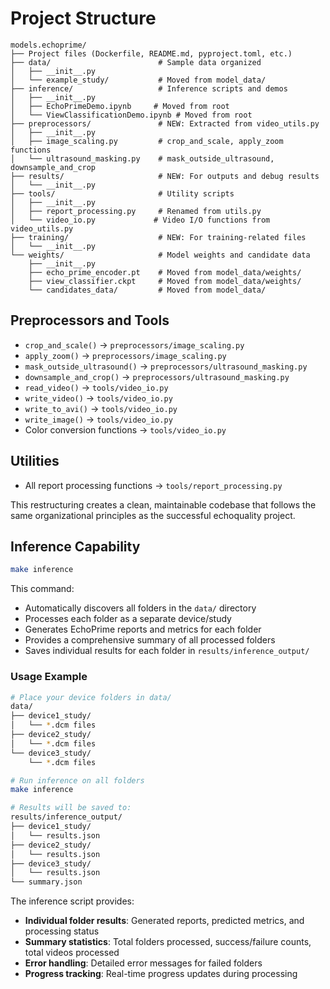 # Project Structure

```
models.echoprime/
├── Project files (Dockerfile, README.md, pyproject.toml, etc.)
├── data/                        # Sample data organized
│   ├── __init__.py
│   └── example_study/           # Moved from model_data/
├── inference/                   # Inference scripts and demos
│   ├── __init__.py
│   ├── EchoPrimeDemo.ipynb     # Moved from root
│   └── ViewClassificationDemo.ipynb # Moved from root
├── preprocessors/               # NEW: Extracted from video_utils.py
│   ├── __init__.py
│   ├── image_scaling.py         # crop_and_scale, apply_zoom functions
│   └── ultrasound_masking.py    # mask_outside_ultrasound, downsample_and_crop
├── results/                     # NEW: For outputs and debug results
│   └── __init__.py
├── tools/                       # Utility scripts
│   ├── __init__.py
│   ├── report_processing.py     # Renamed from utils.py
│   └── video_io.py             # Video I/O functions from video_utils.py
├── training/                    # NEW: For training-related files
│   └── __init__.py
└── weights/                     # Model weights and candidate data
    ├── __init__.py
    ├── echo_prime_encoder.pt    # Moved from model_data/weights/
    ├── view_classifier.ckpt     # Moved from model_data/weights/
    └── candidates_data/         # Moved from model_data/
```

## Preprocessors and Tools
- `crop_and_scale()` → `preprocessors/image_scaling.py`
- `apply_zoom()` → `preprocessors/image_scaling.py`
- `mask_outside_ultrasound()` → `preprocessors/ultrasound_masking.py`
- `downsample_and_crop()` → `preprocessors/ultrasound_masking.py`
- `read_video()` → `tools/video_io.py`
- `write_video()` → `tools/video_io.py`
- `write_to_avi()` → `tools/video_io.py`
- `write_image()` → `tools/video_io.py`
- Color conversion functions → `tools/video_io.py`

## Utilities
- All report processing functions → `tools/report_processing.py`

This restructuring creates a clean, maintainable codebase that follows the same organizational principles as the successful echoquality project.

## Inference Capability

```bash
make inference
```

This command:
- Automatically discovers all folders in the `data/` directory
- Processes each folder as a separate device/study
- Generates EchoPrime reports and metrics for each folder
- Provides a comprehensive summary of all processed folders
- Saves individual results for each folder in `results/inference_output/`

### Usage Example
```bash
# Place your device folders in data/
data/
├── device1_study/
│   └── *.dcm files
├── device2_study/
│   └── *.dcm files
└── device3_study/
    └── *.dcm files

# Run inference on all folders
make inference

# Results will be saved to:
results/inference_output/
├── device1_study/
│   └── results.json
├── device2_study/
│   └── results.json
├── device3_study/
│   └── results.json
└── summary.json
```

The inference script provides:
- **Individual folder results**: Generated reports, predicted metrics, and processing status
- **Summary statistics**: Total folders processed, success/failure counts, total videos processed
- **Error handling**: Detailed error messages for failed folders
- **Progress tracking**: Real-time progress updates during processing
